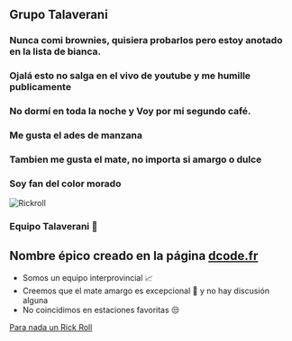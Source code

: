 
## Grupo Talaverani 
### Nunca comi brownies, quisiera probarlos pero estoy anotado en la lista de bianca.
### Ojalá esto no salga en el vivo de youtube y me humille publicamente
### No dormí en toda la noche y Voy por mi segundo café.
### Me gusta el ades de manzana 
### Tambien me gusta el mate, no importa si amargo o dulce
### Soy fan del color morado
![Rickroll](https://th.bing.com/th/id/OIP.3YBCFdsfxsiIUtkt0FIA4wHaDt?pid=ImgDet&rs=1)

### Equipo Talaverani :space_invader:

## Nombre épico creado en la página [dcode.fr](https://www.dcode.fr/mezclador-palabras)
* Somos un equipo interprovincial :chart_with_upwards_trend:
* Creemos que el mate amargo es excepcional :mate: y no hay discusión alguna
* No coincidimos en estaciones favoritas :unamused:


[Para nada un Rick Roll](https://www.youtube.com/watch?v=dQw4w9WgXcQ)
